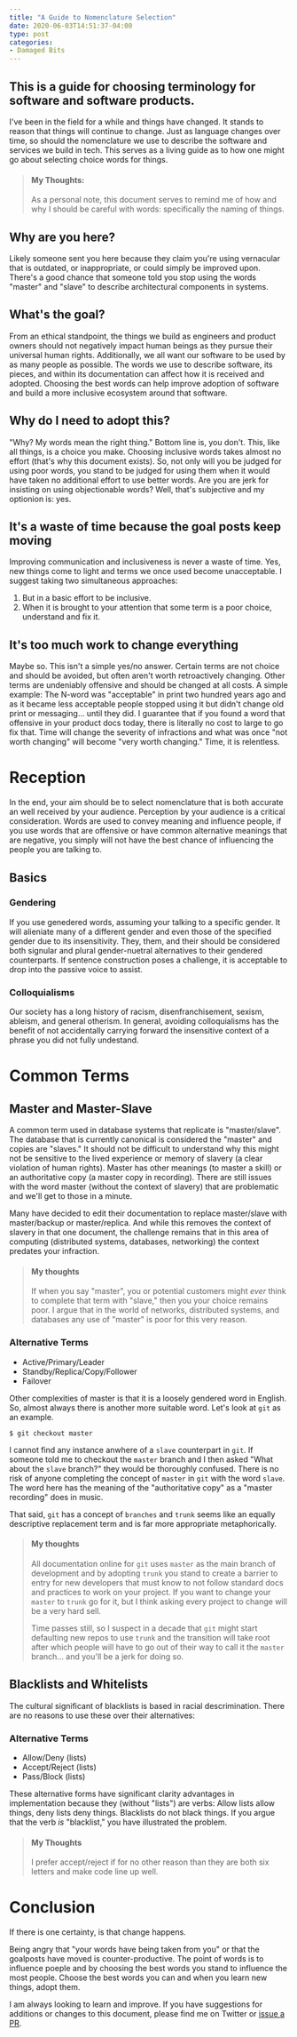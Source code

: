 ```yaml
---
title: "A Guide to Nomenclature Selection"
date: 2020-06-03T14:51:37-04:00
type: post
categories:
- Damaged Bits
---
```


## This is a guide for choosing terminology for software and software products.

I've been in the field for a while and things have changed.  It stands to reason that things
will continue to change.  Just as language changes over time, so should the nomenclature we
use to describe the software and services we build in tech.  This serves as a living guide
as to how one might go about selecting choice words for things.

> #### My Thoughts:
> As a personal note, this document serves to remind me of how and why I should be careful
> with words: specifically the naming of things.

## Why are you here?

Likely someone sent you here because they claim you're using vernacular that is outdated, or
inappropriate, or could simply be improved upon.  There's a good chance that someone told you
stop using the words "master" and "slave" to describe architectural components in systems.

## What's the goal?

From an ethical standpoint, the things we build as engineers and product owners should not
negatively impact human beings as they pursue their universal human rights.
Additionally, we all want our software to be used by as many
people as possible.  The words we use to describe software, its pieces, and within its
documentation can affect how it is received and adopted.  Choosing the best words can
help improve adoption of software and build a more inclusive ecosystem around that software.

## Why do I need to adopt this?

"Why? My words mean the right thing."  Bottom line is, you don't.  This, like all things,
is a choice you make.  Choosing inclusive words takes almost no effort (that's why this
document exists).  So, not only will you be judged for using poor words, you stand to be
judged for using them when it would have taken no additional effort to use better words.
Are you are jerk for insisting on using objectionable words?  Well, that's subjective and
my optionion is: yes.

## It's a waste of time because the goal posts keep moving

Improving communication and inclusiveness is never a waste of time.  Yes, new things come
to light and terms we once used become unacceptable.  I suggest taking two simultaneous
approaches:

1. But in a basic effort to be inclusive.
2. When it is brought to your attention that some term is a poor choice, understand and fix it.

## It's too much work to change everything

Maybe so. This isn't a simple yes/no answer. Certain terms are not choice and should be
avoided, but often aren't worth retroactively changing.  Other terms are undeniably offensive
and should be changed at all costs.  A simple example: The N-word was "acceptable" in print two
hundred years ago and as it became less acceptable people stopped using it but didn't change
old print or messaging... until they did.  I guarantee that if you found a word that offensive
in your product docs today, there is literally no cost to large to go fix that.  Time will
change the severity of infractions and what was once "not worth changing" will become "very
worth changing."  Time, it is relentless.

# Reception

In the end, your aim should be to select nomenclature that is both accurate an well received
by your audience.  Perception by your audience is a critical consideration.  Words are used
to convey meaning and influence people, if you use words that are offensive or have common
alternative meanings that are negative, you simply will not have the best chance of influencing
the people you are talking to.

## Basics

### Gendering

If you use genedered words, assuming your talking to a specific gender.  It will alieniate
many of a different gender and even those of the specified gender due to its insensitivity.
They, them, and their should be considered both signular and plural gender-nuetral alternatives
to their gendered counterparts.  If sentence construction poses a challenge, it is acceptable
to drop into the passive voice to assist.

### Colloquialisms

Our society has a long history of racism, disenfranchisement, sexism, ableism, and general
otherism.  In general, avoiding colloquialisms has the benefit of not accidentally carrying
forward the insensitive context of a phrase you did not fully undestand.

# Common Terms

## Master and Master-Slave

A common term used in database systems that replicate is "master/slave".  The database that is
currently canonical is considered the "master" and copies are "slaves."  It should not be
difficult to understand why this might not be sensitive to the lived experience or memory of
slavery (a clear violation of human rights).  Master has other meanings (to master a skill)
or an authoritative copy (a master copy in recording). There are still issues with the word
master (without the context of slavery) that are problematic and we'll get to those in a
minute.

Many have decided to edit their documentation to replace master/slave with master/backup or
master/replica. And while this removes the context of slavery in that one document, the
challenge remains that in this area of computing (distributed systems, databases, networking)
the context predates your infraction.

> #### My thoughts
> If when you say "master", you or potential customers might *ever* think to complete
> that term with "slave," then you your choice remains poor.  I argue that in the world of
> networks, distributed systems, and databases any use of "master" is poor for this very
> reason.

### Alternative Terms

 * Active/Primary/Leader
 * Standby/Replica/Copy/Follower
 * Failover

Other complexities of master is that it is a loosely gendered word in English.  So, almost
always there is another more suitable word.  Let's look at `git` as an example.

`$ git checkout master`

I cannot find any instance anwhere of a `slave` counterpart in `git`.  If someone told me
to checkout the `master` branch and I then asked "What about the `slave` branch?" they would
be thoroughly confused.  There is no risk of anyone completing the concept of `master` in `git`
with the word `slave`.  The word here has the meaning of the "authoritative copy" as a
"master recording" does in music.

That said, `git` has a concept of `branches` and `trunk` seems like an equally descriptive
replacement term and is far more appropriate metaphorically.

> #### My thoughts
> All documentation online for `git` uses `master` as the main branch of development and
> by adopting `trunk` you stand to create a barrier to entry for new developers that must
> know to not follow standard docs and practices to work on your project.  If you want to
> change your `master` to `trunk` go for it, but I think asking every project to change
> will be a very hard sell.
>
> Time passes still, so I suspect in a decade that `git` might start defaulting new repos
> to use `trunk` and the transition will take root after which people will have to go
> out of their way to call it the `master` branch... and you'll be a jerk for doing so.

## Blacklists and Whitelists

The cultural significant of blacklists is based in racial descrimination.  There are no
reasons to use these over their alternatives:

### Alternative Terms

 * Allow/Deny (lists)
 * Accept/Reject (lists)
 * Pass/Block (lists)

These alternative forms have significant clarity advantages in implementation because
they (without "lists") are verbs: Allow lists allow things, deny lists deny things.
Blacklists do not black things. If you argue that the verb *is* "blacklist," you have
illustrated the problem.

> #### My Thoughts
> I prefer accept/reject if for no other reason than they are both six letters and
> make code line up well.

# Conclusion

If there is one certainty, is that change happens.

Being angry that "your words have being taken from you" or that the goalposts have moved
is counter-productive.  The point of words is to influence poeple and by choosing the best
words you stand to influence the most people.  Choose the best words you can and when
you learn new things, adopt them.

I am always looking to learn and improve.  If you have suggestions for additions or changes
to this document, please find me on Twitter or [issue a PR](https://github.com/postwait/esoteric-curio).



